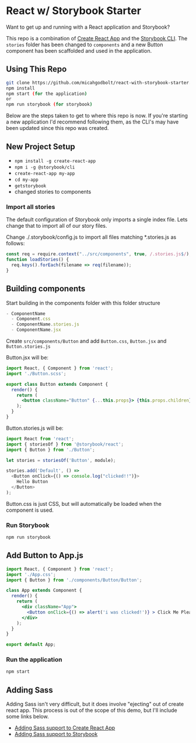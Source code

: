 # React w/ Storybook Starter

Want to get up and running with a React application and Storybook?

This repo is a combination of [Create React App](https://github.com/facebook/create-react-app) and the [Storybook CLI](https://github.com/storybooks/storybook#getting-started). The `stories` folder has been changed to `components` and a new Button component has been scaffolded and used in the application.

## Using This Repo

```bash
git clone https://github.com/micahgodbolt/react-with-storybook-starter.git && cd react-with-storybook-starter
npm install
npm start (for the application)
or
npm run storybook (for storybook)
```

Below are the steps taken to get to where this repo is now. If you're starting a new application I'd recommend following them, as the CLI's may have been updated since this repo was created.

## New Project Setup

- `npm install -g create-react-app`
- `npm i -g @storybook/cli`
- `create-react-app my-app`
- `cd my-app`
- `getstorybook`
- changed stories to components

### Import all stories

The default configuration of Storybook only imports a single index file. Lets change that to import all of our story files.

Change ./.storybook/config.js to import all files matching *.stories.js as follows:

```js
const req = require.context("../src/components", true, /.stories.js$/);
function loadStories() {
  req.keys().forEach(filename => req(filename));
}
```

## Building components

Start building in the components folder with this folder structure

```js
- ComponentName
  - Component.css
  - ComponentName.stories.js
  - ComponentName.jsx
```

Create `src/components/Button` and add `Button.css`, `Button.jsx` and `Button.stories.js`

Button.jsx will be:

```jsx
import React, { Component } from 'react';
import './Button.scss';

export class Button extends Component {
  render() {
    return (
      <button className="Button" {...this.props}> {this.props.children} </button>
    );
  }
}
```

Button.stories.js will be:

```js
import React from 'react';
import { storiesOf } from '@storybook/react';
import { Button } from './Button';

let stories = storiesOf('Button', module);

stories.add('Default', () =>
  <Button onClick={() => console.log("clicked!!")}>
    Hello Button
  </Button>
);

```

Button.css is just CSS, but will automatically be loaded when the component is used.

### Run Storybook

```bash
npm run storybook
```

## Add Button to App.js

```jsx
import React, { Component } from 'react';
import './App.css';
import { Button } from './components/Button/Button';

class App extends Component {
  render() {
    return (
      <div className="App">
        <Button onClick={() => alert('i was clicked!')} > Click Me Please </Button>
      </div>
    );
  }
}

export default App;
```

### Run the application 

```bash
npm start
```

## Adding Sass

Adding Sass isn't very difficult, but it does involve "ejecting" out of create react app. This process is out of the scope of this demo, but I'll include some links below.

- [Adding Sass support to Create React App](https://medium.com/front-end-hacking/how-to-add-sass-or-scss-to-create-react-app-c303dae4b5bc)
- [Adding Sass support to Storybook](https://storybook.js.org/configurations/custom-webpack-config/)